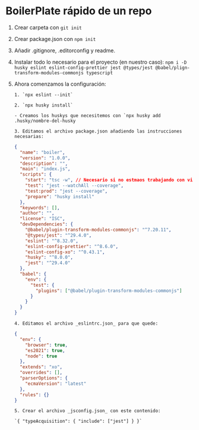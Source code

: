 # BoilerPlate rápido de un repo

1.  Crear carpeta con `git init`
2.  Crear package.json con `npm init`
3.  Añadir .gitignore, .editorconfig y readme.
4.  Instalar todo lo necesario para el proyecto (en nuestro caso): `npm i -D husky eslint eslint-config-prettier jest @types/jest @babel/plign-transform-modules-commonjs typescript`
5.  Ahora comenzamos la configuración:

        1. `npx eslint --init`

        2. `npx husky install`

        - Creamos los huskys que necesitemos con `npx husky add .husky/nombre-del-husky

        3. Editamos el archivo package.json añadiendo las instrucciones necesarias:

    ```json
    {
      "name": "boiler",
      "version": "1.0.0",
      "description": "",
      "main": "index.js",
      "scripts": {
        "start": "tsc -w", // Necesario si no estmaos trabajando con vite
        "test": "jest --watchAll --coverage",
        "test:prod": "jest --coverage",
        "prepare": "husky install"
      },
      "keywords": [],
      "author": "",
      "license": "ISC",
      "devDependencies": {
        "@babel/plugin-transform-modules-commonjs": "^7.20.11",
        "@types/jest": "^29.4.0",
        "eslint": "^8.32.0",
        "eslint-config-prettier": "^8.6.0",
        "eslint-config-xo": "^0.43.1",
        "husky": "^8.0.0",
        "jest": "^29.4.0"
      },
      "babel": {
        "env": {
          "test": {
            "plugins": ["@babel/plugin-transform-modules-commonjs"]
          }
        }
      }
    }
    ```

        4. Editamos el archivo _eslintrc.json_ para que quede:

    ```json
    {
      "env": {
        "browser": true,
        "es2021": true,
        "node": true
      },
      "extends": "xo",
      "overrides": [],
      "parserOptions": {
        "ecmaVersion": "latest"
      },
      "rules": {}
    }
    ```

        5. Crear el archivo _jsconfig.json_ con este contenido:

        `{ "typeAcquisition": { "include": ["jest"] } }`
